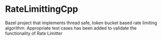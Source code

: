 # RateLimittingCpp
Bazel project that implements thread safe, token bucket based rate limiting algorithm. Appropriate test cases has been added to validate the functionality of Rate Limitter

